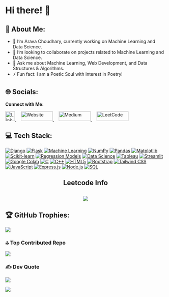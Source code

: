# Hi there! 👋

## 💫 About Me:
- 🔭 I’m Arava Choudhary, currently working on Machine Learning and Data Science.
- 👯 I’m looking to collaborate on projects related to Machine Learning and Data Science.
- 💬 Ask me about Machine Learning, Web Development, and Data Structures & Algorithms.
- ⚡ Fun fact: I am a Poetic Soul with interest in Poetry!

## 🌐 Socials:
**Connect with Me:**

<a href="https://www.linkedin.com/in/arava-choudhary-9a8a61263/" target="blank">
    <img src="https://raw.githubusercontent.com/rahuldkjain/github-profile-readme-generator/master/src/images/icons/Social/linked-in-alt.svg" alt="LinkedIn" width="30" height="30" />
</a>
<a href="https://aravachoudhary.vercel.app" target="blank" style="margin-left: 15px;">
    <img src="https://img.shields.io/badge/Website-5D3FD3.svg?style=flat&logo=web&logoColor=white" alt="Website" width="100" height="30" />
</a>
<a href="https://medium.com/@aravachoudhary11" target="blank" style="margin-left: 15px;">
    <img src="https://img.shields.io/badge/Medium-000000.svg?style=flat&logo=medium&logoColor=white" alt="Medium" width="100" height="30" />
</a>
<a href="https://leetcode.com/Aranika4518/" target="blank" style="margin-left: 15px;">
    <img src="https://img.shields.io/badge/LeetCode-FFA116.svg?style=flat&logo=leetcode&logoColor=black" alt="LeetCode" width="100" height="30" />
</a>

## 💻 Tech Stack:
[![Django](https://img.shields.io/badge/Django-%23092E20.svg?logo=django&logoColor=white)](https://en.wikipedia.org/wiki/Django_(web_framework))
[![Flask](https://img.shields.io/badge/Flask-%23000000.svg?logo=flask&logoColor=white)](https://flask.palletsprojects.com/)
[![Machine Learning](https://img.shields.io/badge/Machine%20Learning-%23FF6F00.svg?logo=python&logoColor=white)](https://en.wikipedia.org/wiki/Machine_learning)
[![NumPy](https://img.shields.io/badge/NumPy-%23013243.svg?logo=numpy&logoColor=white)](https://en.wikipedia.org/wiki/NumPy)
[![Pandas](https://img.shields.io/badge/Pandas-%23150458.svg?logo=pandas&logoColor=white)](https://en.wikipedia.org/wiki/Pandas_(software))
[![Matplotlib](https://img.shields.io/badge/Matplotlib-%2300A3E0.svg?logo=matplotlib&logoColor=white)](https://en.wikipedia.org/wiki/Matplotlib)
[![Scikit-learn](https://img.shields.io/badge/Scikit%20learn-%23F7931E.svg?logo=scikit-learn&logoColor=white)](https://en.wikipedia.org/wiki/Scikit-learn)
[![Regression Models](https://img.shields.io/badge/Regression%20Models-%23000000.svg?logo=python&logoColor=white)](https://en.wikipedia.org/wiki/Regression_analysis)
[![Data Science](https://img.shields.io/badge/Data%20Science-%2334A853.svg?logo=data-science&logoColor=white)](https://en.wikipedia.org/wiki/Data_science)
[![Tableau](https://img.shields.io/badge/Tableau-%23E97627.svg?logo=tableau&logoColor=white)](https://en.wikipedia.org/wiki/Tableau_Software)
[![Streamlit](https://img.shields.io/badge/Streamlit-%2300B8D9.svg?logo=streamlit&logoColor=white)](https://streamlit.io)
[![Google Colab](https://img.shields.io/badge/Google%20Colab-%234B32C3.svg?logo=googlecolab&logoColor=white)](https://en.wikipedia.org/wiki/Google_Colaboratory)
[![C](https://img.shields.io/badge/C-%2300599C.svg?logo=c&logoColor=white)](https://en.wikipedia.org/wiki/C_(programming_language))
[![C++](https://img.shields.io/badge/C%2B%2B-%2300599C.svg?logo=c%2B%2B&logoColor=white)](https://en.wikipedia.org/wiki/C%2B%2B)
[![HTML5](https://img.shields.io/badge/HTML5-%23E34F26.svg?logo=html5&logoColor=white)](https://en.wikipedia.org/wiki/HTML5)
[![Bootstrap](https://img.shields.io/badge/Bootstrap-%237D40F6.svg?logo=bootstrap&logoColor=white)](https://en.wikipedia.org/wiki/Bootstrap_(front-end_framework))
[![Tailwind CSS](https://img.shields.io/badge/Tailwind%20CSS-%2338B2AC.svg?logo=tailwindcss&logoColor=white)](https://en.wikipedia.org/wiki/Tailwind_CSS)
[![JavaScript](https://img.shields.io/badge/JavaScript-%2361DAFB.svg?logo=javascript&logoColor=black)](https://en.wikipedia.org/wiki/JavaScript)
[![Express.js](https://img.shields.io/badge/Express.js-%23404D59.svg?logo=express&logoColor=white)](https://en.wikipedia.org/wiki/Express.js)
[![Node.js](https://img.shields.io/badge/Node.js-%233C873A.svg?logo=node.js&logoColor=white)](https://en.wikipedia.org/wiki/Node.js)
[![SQL](https://img.shields.io/badge/SQL-%2307405e.svg?logo=sql&logoColor=white)](https://en.wikipedia.org/wiki/SQL)


<!--   <h2>🐍 Contributions 🐍</h2>
  <img alt="snake eating my contributions" src="https://raw.githubusercontent.com/salesp07/salesp07/output/github-contribution-grid-snake.svg" />
</div> -->

<h2 align="center">Leetcode Info<h2>  
<p align="center">
  
  <img  align=top flex-grow=1 src="https://leetcard.jacoblin.cool/Aranika4518?theme=dark&font=Nunito&ext=heatmap" />  
</p>


## 🏆 GitHub Trophies:
![](https://github-profile-trophy.vercel.app/?username=AravaChoudhary&theme=radical&no-frame=false&no-bg=true&margin-w=4)

### 🔝 Top Contributed Repo
![](https://github-contributor-stats.vercel.app/api?username=AravaChoudhary&limit=5&theme=dark&combine_all_yearly_contributions=true)

### ✍️ Dev Quote
![](https://quotes-github-readme.vercel.app/api?type=horizontal&theme=radical)

[![](https://visitcount.itsvg.in/api?id=awanishyadav967&icon=0&color=0)](https://visitcount.itsvg.in)

